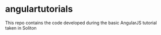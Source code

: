 angulartutorials
================

This repo contains the code developed during the basic AngularJS tutorial taken in Soliton
